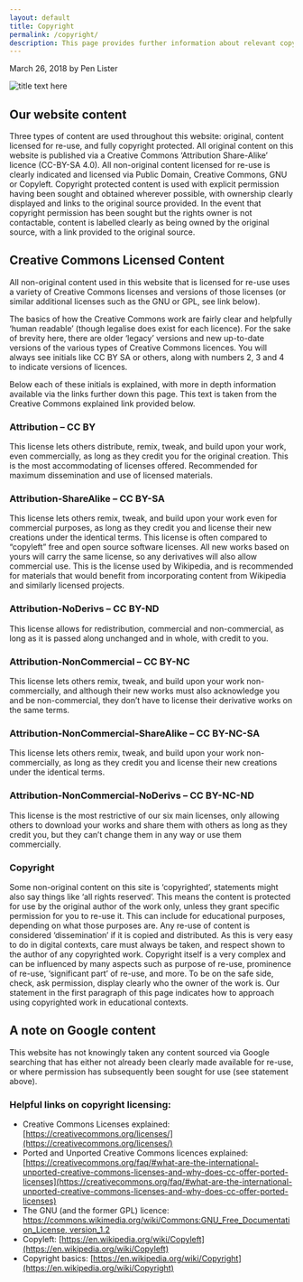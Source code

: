 ```yaml
---
layout: default
title: Copyright
permalink: /copyright/
description: This page provides further information about relevant copyright licences relating to content used on this website. It is also intended to briefly help clarify what copyright is and how it works in online contexts.
---
```


March 26, 2018 by Pen Lister


![title text here]({{site.baseurl}}/assets/images/content-copyright-R3WN4LPQU6.jpg)

## Our website content
Three types of content are used throughout this website: original, content licensed for re-use, and fully copyright protected. All original content on this website is published via a Creative Commons ‘Attribution Share-Alike’ licence (CC-BY-SA 4.0). All non-original content licensed for re-use is clearly indicated and licensed via Public Domain, Creative Commons, GNU or Copyleft. Copyright protected content is used with explicit permission having been sought and obtained wherever possible, with ownership clearly displayed and links to the original source provided. In the event that copyright permission has been sought but the rights owner is not contactable, content is labelled clearly as being owned by the original source, with a link provided to the original source.

## Creative Commons Licensed Content
All non-original content used in this website that is licensed for re-use uses a variety of Creative Commons licenses and versions of those licenses (or similar additional licenses such as the GNU or GPL, see link below).

The basics of how the Creative Commons work are fairly clear and helpfully ‘human readable’ (though legalise does exist for each licence). For the sake of brevity here, there are older ‘legacy’ versions and new up-to-date versions of the various types of Creative Commons licences. You will always see initials like CC BY SA or others, along with numbers 2, 3 and 4 to indicate versions of licences.

Below each of these initials is explained, with more in depth information available via the links further down this page. This text is taken from the Creative Commons explained link provided below.

### Attribution – CC BY
This license lets others distribute, remix, tweak, and build upon your work, even commercially, as long as they credit you for the original creation. This is the most accommodating of licenses offered. Recommended for maximum dissemination and use of licensed materials.
### Attribution-ShareAlike – CC BY-SA
This license lets others remix, tweak, and build upon your work even for commercial purposes, as long as they credit you and license their new creations under the identical terms. This license is often compared to “copyleft” free and open source software licenses. All new works based on yours will carry the same license, so any derivatives will also allow commercial use. This is the license used by Wikipedia, and is recommended for materials that would benefit from incorporating content from Wikipedia and similarly licensed projects.
### Attribution-NoDerivs – CC BY-ND
This license allows for redistribution, commercial and non-commercial, as long as it is passed along unchanged and in whole, with credit to you.
### Attribution-NonCommercial – CC BY-NC
This license lets others remix, tweak, and build upon your work non-commercially, and although their new works must also acknowledge you and be non-commercial, they don’t have to license their derivative works on the same terms.
### Attribution-NonCommercial-ShareAlike – CC BY-NC-SA
This license lets others remix, tweak, and build upon your work non-commercially, as long as they credit you and license their new creations under the identical terms.
### Attribution-NonCommercial-NoDerivs – CC BY-NC-ND
This license is the most restrictive of our six main licenses, only allowing others to download your works and share them with others as long as they credit you, but they can’t change them in any way or use them commercially.
### Copyright
Some non-original content on this site is ‘copyrighted’, statements might also say things like ‘all rights reserved’. This means the content is protected for use by the original author of the work only, unless they grant specific permission for you to re-use it. This can include for educational purposes, depending on what those purposes are. Any re-use of content is considered ‘dissemination’ if it is copied and distributed. As this is very easy to do in digital contexts, care must always be taken, and respect shown to the author of any copyrighted work. Copyright itself is a very complex and can be influenced by many aspects such as purpose of re-use, prominence of re-use, ‘significant part’ of re-use, and more. To be on the safe side, check, ask permission, display clearly who the owner of the work is. Our statement in the first paragraph of this page indicates how to approach using copyrighted work in educational contexts.

## A note on Google content
This website has not knowingly taken any content sourced via Google searching that has either not already been clearly made available for re-use, or where permission has subsequently been sought for use (see statement above). 

### Helpful links on copyright licensing:
 - Creative Commons Licenses explained: [https://creativecommons.org/licenses/](https://creativecommons.org/licenses/)
 - Ported and Unported Creative Commons licences explained: [https://creativecommons.org/faq/#what-are-the-international-unported-creative-commons-licenses-and-why-does-cc-offer-ported-licenses](https://creativecommons.org/faq/#what-are-the-international-unported-creative-commons-licenses-and-why-does-cc-offer-ported-licenses)
 - The GNU (and the former GPL) licence: [https://commons.wikimedia.org/wiki/Commons:GNU_Free_Documentation_License, version_1.2](https://commons.wikimedia.org/wiki/Commons:GNU_Free_Documentation_License,_version_1.2)
 - Copyleft: [https://en.wikipedia.org/wiki/Copyleft](https://en.wikipedia.org/wiki/Copyleft)
 - Copyright basics: [https://en.wikipedia.org/wiki/Copyright](https://en.wikipedia.org/wiki/Copyright)